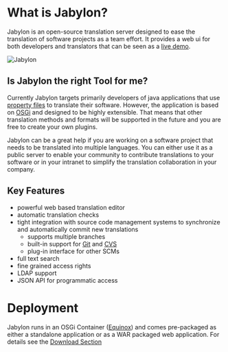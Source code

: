 What is Jabylon?
================

Jabylon is an open-source translation server designed to ease the translation of software projects as a team effort.
It provides a web ui for both developers and translators that can be seen as a [live demo](http://demo-jabylon.rhcloud.com/ "Jabylon Demo"). 

![Jabylon](images/jabylon_intro.png) 


## Is Jabylon the right Tool for me?

Currently Jabylon targets primarily developers of java applications that use [property files](http://en.wikipedia.org/wiki/.properties) to translate their software. However, the application is based on [OSGi](http://en.wikipedia.org/wiki/OSGi) and designed to be highly extensible. That means that other translation methods and formats will be supported in the future and you are free to create your own plugins.

Jabylon can be a great help if you are working on a software project that needs to be translated into multiple languages. You can either use it as a public server to enable your community to contribute translations to your software or in your intranet to simplify the translation collaboration in your company.


## Key Features

 * powerful web based translation editor
 * automatic translation checks
 * tight integration with source code management systems to synchronize and automatically commit new translations
     * supports multiple branches
     * built-in support for [Git](http://git-scm.com/) and [CVS](http://savannah.nongnu.org/projects/cvs) 
     * plug-in interface for other SCMs
 * full text search
 * fine grained access rights
 * LDAP support
 * JSON API for programmatic access
     
# Deployment

Jabylon runs in an OSGi Container ([Equinox](http://www.eclipse.org/equinox/)) and comes pre-packaged as either a standalone application or as a WAR packaged web application. For details see the [Download Section](./download.html)     

